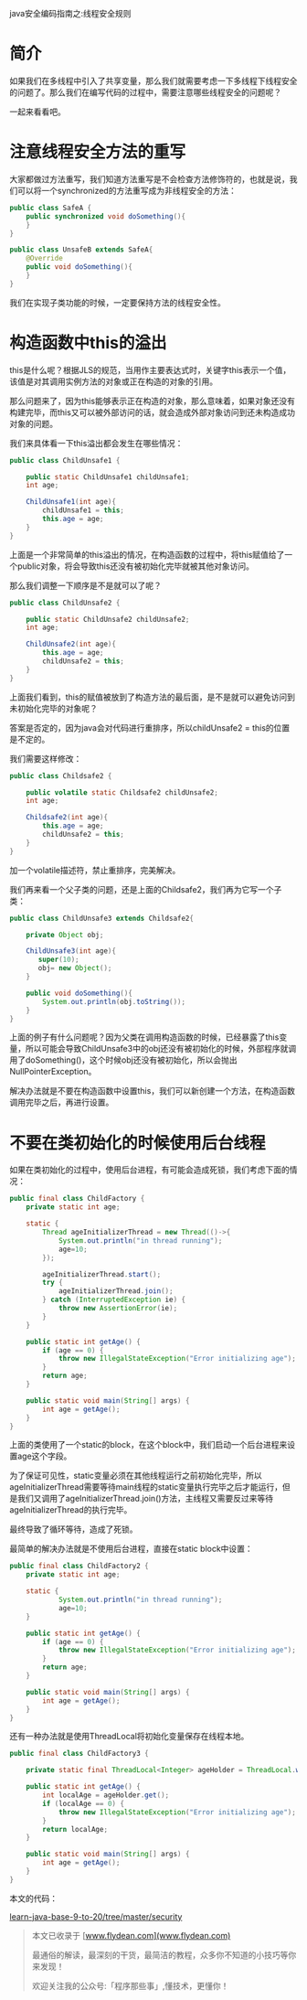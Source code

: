 java安全编码指南之:线程安全规则

# 简介

如果我们在多线程中引入了共享变量，那么我们就需要考虑一下多线程下线程安全的问题了。那么我们在编写代码的过程中，需要注意哪些线程安全的问题呢？ 

一起来看看吧。

# 注意线程安全方法的重写

大家都做过方法重写，我们知道方法重写是不会检查方法修饰符的，也就是说，我们可以将一个synchronized的方法重写成为非线程安全的方法：

~~~java
public class SafeA {
    public synchronized void doSomething(){
    }
}
~~~

~~~java
public class UnsafeB extends SafeA{
    @Override
    public void doSomething(){
    }
}
~~~

我们在实现子类功能的时候，一定要保持方法的线程安全性。

# 构造函数中this的溢出

this是什么呢？根据JLS的规范，当用作主要表达式时，关键字this表示一个值，该值是对其调用实例方法的对象或正在构造的对象的引用。

那么问题来了，因为this能够表示正在构造的对象，那么意味着，如果对象还没有构建完毕，而this又可以被外部访问的话，就会造成外部对象访问到还未构造成功对象的问题。

我们来具体看一下this溢出都会发生在哪些情况：

~~~java
public class ChildUnsafe1 {

    public static ChildUnsafe1 childUnsafe1;
    int age;

    ChildUnsafe1(int age){
        childUnsafe1 = this;
        this.age = age;
    }
}
~~~

上面是一个非常简单的this溢出的情况，在构造函数的过程中，将this赋值给了一个public对象，将会导致this还没有被初始化完毕就被其他对象访问。

那么我们调整一下顺序是不是就可以了呢？

~~~java
public class ChildUnsafe2 {

    public static ChildUnsafe2 childUnsafe2;
    int age;

    ChildUnsafe2(int age){
        this.age = age;
        childUnsafe2 = this;
    }
}
~~~

上面我们看到，this的赋值被放到了构造方法的最后面，是不是就可以避免访问到未初始化完毕的对象呢？

答案是否定的，因为java会对代码进行重排序，所以childUnsafe2 = this的位置是不定的。

我们需要这样修改：

~~~java
public class Childsafe2 {

    public volatile static Childsafe2 childUnsafe2;
    int age;

    Childsafe2(int age){
        this.age = age;
        childUnsafe2 = this;
    }
}
~~~

加一个volatile描述符，禁止重排序，完美解决。

我们再来看一个父子类的问题，还是上面的Childsafe2，我们再为它写一个子类：

~~~java
public class ChildUnsafe3 extends Childsafe2{

    private Object obj;

    ChildUnsafe3(int age){
       super(10);
       obj= new Object();
    }

    public void doSomething(){
        System.out.println(obj.toString());
    }
}
~~~

上面的例子有什么问题呢？因为父类在调用构造函数的时候，已经暴露了this变量，所以可能会导致ChildUnsafe3中的obj还没有被初始化的时候，外部程序就调用了doSomething()，这个时候obj还没有被初始化，所以会抛出NullPointerException。

解决办法就是不要在构造函数中设置this，我们可以新创建一个方法，在构造函数调用完毕之后，再进行设置。

# 不要在类初始化的时候使用后台线程

如果在类初始化的过程中，使用后台进程，有可能会造成死锁，我们考虑下面的情况：

~~~java
public final class ChildFactory {
    private static int age;

    static {
        Thread ageInitializerThread = new Thread(()->{
            System.out.println("in thread running");
            age=10;
        });

        ageInitializerThread.start();
        try {
            ageInitializerThread.join();
        } catch (InterruptedException ie) {
            throw new AssertionError(ie);
        }
    }

    public static int getAge() {
        if (age == 0) {
            throw new IllegalStateException("Error initializing age");
        }
        return age;
    }

    public static void main(String[] args) {
        int age = getAge();
    }
}
~~~

上面的类使用了一个static的block，在这个block中，我们启动一个后台进程来设置age这个字段。

为了保证可见性，static变量必须在其他线程运行之前初始化完毕，所以ageInitializerThread需要等待main线程的static变量执行完毕之后才能运行，但是我们又调用了ageInitializerThread.join()方法，主线程又需要反过来等待ageInitializerThread的执行完毕。

最终导致了循环等待，造成了死锁。

最简单的解决办法就是不使用后台进程，直接在static block中设置：

~~~java
public final class ChildFactory2 {
    private static int age;

    static {
            System.out.println("in thread running");
            age=10;
    }

    public static int getAge() {
        if (age == 0) {
            throw new IllegalStateException("Error initializing age");
        }
        return age;
    }

    public static void main(String[] args) {
        int age = getAge();
    }
}
~~~

还有一种办法就是使用ThreadLocal将初始化变量保存在线程本地。

~~~java
public final class ChildFactory3 {

    private static final ThreadLocal<Integer> ageHolder = ThreadLocal.withInitial(() -> 10);

    public static int getAge() {
        int localAge = ageHolder.get();
        if (localAge == 0) {
            throw new IllegalStateException("Error initializing age");
        }
        return localAge;
    }

    public static void main(String[] args) {
        int age = getAge();
    }
}
~~~

本文的代码：

[learn-java-base-9-to-20/tree/master/security](https://github.com/ddean2009/learn-java-base-9-to-20/tree/master/security)

> 本文已收录于 [www.flydean.com](www.flydean.com)
>
> 最通俗的解读，最深刻的干货，最简洁的教程，众多你不知道的小技巧等你来发现！
> 
> 欢迎关注我的公众号:「程序那些事」,懂技术，更懂你！

